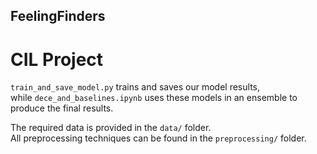 ## FeelingFinders
# CIL Project

`train_and_save_model.py` trains and saves our model results,  
while `dece_and_baselines.ipynb` uses these models in an ensemble to produce the final results.

The required data is provided in the `data/` folder.  
All preprocessing techniques can be found in the `preprocessing/` folder.
